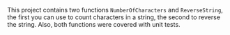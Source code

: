 This project contains two functions `NumberOfCharacters` and `ReverseString`, the first you can use to count characters in a string, the second to reverse the string. Also, both functions were covered with unit tests.